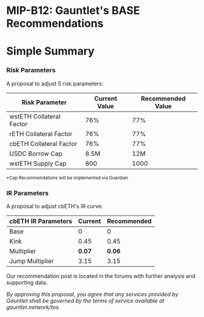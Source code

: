 # MIP-B12: Gauntlet's BASE Recommendations

# Simple Summary

### Risk Parameters

A proposal to adjust 5 risk parameters:

| Risk Parameter           | Current Value | Recommended Value |
| ------------------------ | ------------- | ----------------- |
| wstETH Collateral Factor | 76%           | 77%               |
| rETH Collateral Factor   | 76%           | 77%               |
| cbETH Collateral Factor  | 76%           | 77%               |
| USDC Borrow Cap          | 8.5M          | 12M               |
| wstETH Supply Cap        | 800           | 1000              |

<sub> \*Cap Recommendations will be implemented via Guardian </sub>

### IR Parameters

A proposal to adjust cbETH's IR curve:

| cbETH IR Parameters | Current  | Recommended |
| ------------------- | -------- | ----------- |
| Base                | 0        | 0           |
| Kink                | 0.45     | 0.45        |
| Multiplier          | **0.07** | **0.06**    |
| Jump Multiplier     | 3.15     | 3.15        |

Our recommendation post is located in the forums with further analysis and supporting data.

_By approving this proposal, you agree that any services provided by Gauntlet shall be governed by the terms of service available at gauntlet.network/tos._
